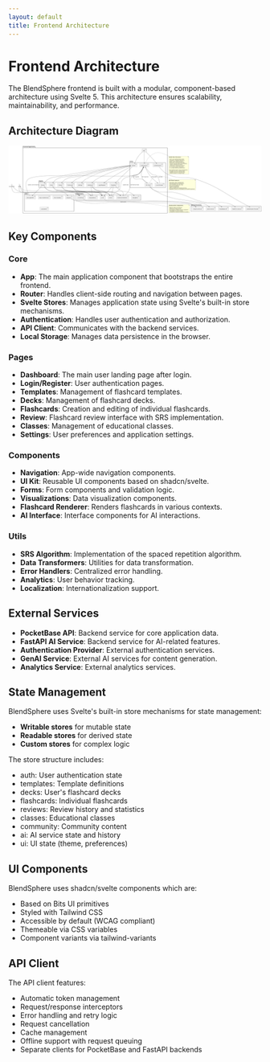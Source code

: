 ```yaml
---
layout: default
title: Frontend Architecture
---
```


# Frontend Architecture

The BlendSphere frontend is built with a modular, component-based architecture using Svelte 5. This architecture ensures scalability, maintainability, and performance.

## Architecture Diagram

![Frontend Architecture](images/Frontend%20Architecture.png)

## Key Components

### Core

- **App**: The main application component that bootstraps the entire frontend.
- **Router**: Handles client-side routing and navigation between pages.
- **Svelte Stores**: Manages application state using Svelte's built-in store mechanisms.
- **Authentication**: Handles user authentication and authorization.
- **API Client**: Communicates with the backend services.
- **Local Storage**: Manages data persistence in the browser.

### Pages

- **Dashboard**: The main user landing page after login.
- **Login/Register**: User authentication pages.
- **Templates**: Management of flashcard templates.
- **Decks**: Management of flashcard decks.
- **Flashcards**: Creation and editing of individual flashcards.
- **Review**: Flashcard review interface with SRS implementation.
- **Classes**: Management of educational classes.
- **Settings**: User preferences and application settings.

### Components

- **Navigation**: App-wide navigation components.
- **UI Kit**: Reusable UI components based on shadcn/svelte.
- **Forms**: Form components and validation logic.
- **Visualizations**: Data visualization components.
- **Flashcard Renderer**: Renders flashcards in various contexts.
- **AI Interface**: Interface components for AI interactions.

### Utils

- **SRS Algorithm**: Implementation of the spaced repetition algorithm.
- **Data Transformers**: Utilities for data transformation.
- **Error Handlers**: Centralized error handling.
- **Analytics**: User behavior tracking.
- **Localization**: Internationalization support.

## External Services

- **PocketBase API**: Backend service for core application data.
- **FastAPI AI Service**: Backend service for AI-related features.
- **Authentication Provider**: External authentication services.
- **GenAI Service**: External AI services for content generation.
- **Analytics Service**: External analytics services.

## State Management

BlendSphere uses Svelte's built-in store mechanisms for state management:

- **Writable stores** for mutable state
- **Readable stores** for derived state
- **Custom stores** for complex logic

The store structure includes:
- auth: User authentication state
- templates: Template definitions
- decks: User's flashcard decks
- flashcards: Individual flashcards
- reviews: Review history and statistics
- classes: Educational classes
- community: Community content
- ai: AI service state and history
- ui: UI state (theme, preferences)

## UI Components

BlendSphere uses shadcn/svelte components which are:
- Based on Bits UI primitives
- Styled with Tailwind CSS
- Accessible by default (WCAG compliant)
- Themeable via CSS variables
- Component variants via tailwind-variants

## API Client

The API client features:
- Automatic token management
- Request/response interceptors
- Error handling and retry logic
- Request cancellation
- Cache management
- Offline support with request queuing
- Separate clients for PocketBase and FastAPI backends
